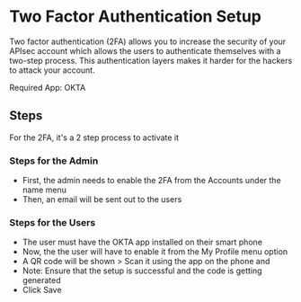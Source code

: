 # Two Factor Authentication Setup

Two factor authentication (2FA) allows you to increase the security of your APIsec account which allows the users to authenticate themselves with a two-step process.  This authentication layers makes it harder for the hackers to attack your account.

Required App: OKTA 

## Steps

For the 2FA, it's a 2 step process to activate it

### Steps for the Admin
- First, the admin needs to enable the 2FA from the Accounts under the name menu
- Then, an email will be sent out to the users

### Steps for the Users
- The user must have the OKTA app installed on their smart phone
- Now, the the user will have to enable it from the My Profile menu option 
- A QR code will be shown > Scan it using the app on the phone and 
- Note: Ensure that the setup is successful and the code is getting generated
- Click Save
